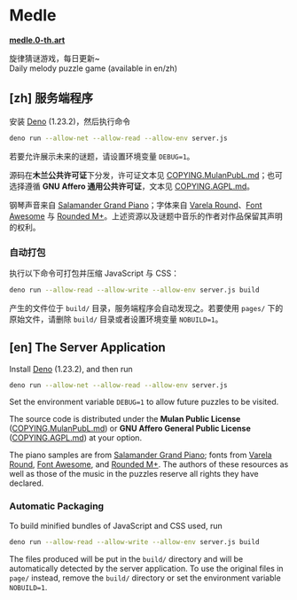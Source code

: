 # Medle

[**medle.0-th.art**](https://medle.0-th.art/)

旋律猜谜游戏，每日更新~  
Daily melody puzzle game (available in en/zh)

## [zh] 服务端程序

安装 [Deno](https://deno.land/) (1.23.2)，然后执行命令

```sh
deno run --allow-net --allow-read --allow-env server.js
```

若要允许展示未来的谜题，请设置环境变量 `DEBUG=1`。

源码在**木兰公共许可证**下分发，许可证文本见 [COPYING.MulanPubL.md](COPYING.MulanPubL.md)；也可选择遵循 **GNU Affero 通用公共许可证**，文本见 [COPYING.AGPL.md](COPYING.AGPL.md)。

钢琴声音来自 [Salamander Grand Piano](https://sfzinstruments.github.io/pianos/salamander)；字体来自 [Varela Round](https://fonts.google.com/specimen/Varela+Round)、[Font Awesome](https://fontawesome.com/) 与 [Rounded M+](http://jikasei.me/font/rounded-mplus/about.html)。上述资源以及谜题中音乐的作者对作品保留其声明的权利。

### 自动打包

执行以下命令可打包并压缩 JavaScript 与 CSS：

```sh
deno run --allow-read --allow-write --allow-env server.js build
```

产生的文件位于 `build/` 目录，服务端程序会自动发现之。若要使用 `pages/` 下的原始文件，请删除 `build/` 目录或者设置环境变量 `NOBUILD=1`。

## [en] The Server Application

Install [Deno](https://deno.land/) (1.23.2), and then run

```sh
deno run --allow-net --allow-read --allow-env server.js
```

Set the environment variable `DEBUG=1` to allow future puzzles to be visited.

The source code is distributed under the **Mulan Public License** ([COPYING.MulanPubL.md](COPYING.MulanPubL.md)) or **GNU Affero General Public License** ([COPYING.AGPL.md](COPYING.AGPL.md)) at your option.

The piano samples are from [Salamander Grand Piano](https://sfzinstruments.github.io/pianos/salamander); fonts from [Varela Round](https://fonts.google.com/specimen/Varela+Round), [Font Awesome](https://fontawesome.com/), and [Rounded M+](http://jikasei.me/font/rounded-mplus/about.html). The authors of these resources as well as those of the music in the puzzles reserve all rights they have declared.

### Automatic Packaging

To build minified bundles of JavaScript and CSS used, run

```sh
deno run --allow-read --allow-write --allow-env server.js build
```

The files produced will be put in the `build/` directory and will be automatically detected by the server application. To use the original files in `page/` instead, remove the `build/` directory or set the environment variable `NOBUILD=1`.
